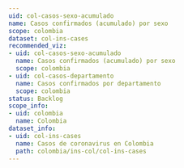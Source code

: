 ```yaml
---
uid: col-casos-sexo-acumulado
name: Casos confirmados (acumulado) por sexo
scope: colombia
dataset: col-ins-cases
recommended_viz:
- uid: col-casos-sexo-acumulado
  name: Casos confirmados (acumulado) por sexo
  scope: colombia
- uid: col-casos-departamento
  name: Casos confirmados por departamento
  scope: colombia
status: Backlog
scope_info:
- uid: colombia
  name: Colombia
dataset_info:
- uid: col-ins-cases
  name: Casos de coronavirus en Colombia
  path: colombia/ins-col/col-ins-cases
---
```


